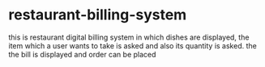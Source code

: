 # restaurant-billing-system
this is restaurant digital billing system in which dishes are displayed, the item which a user wants to take is asked and also its quantity is asked. the the bill is displayed and order can be placed

